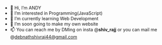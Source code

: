 - 👋 Hi, I’m ANDY
- 👀 I’m interested in Programming(JavaScript)
- 🌱 I’m currently learning Web Development
- 💞️ I’m soon going to make my own website
- 📫 You can reach me by DMing on insta @__shiv_rajj__ or you can mail me @debnathshivraj44@gmail.com
